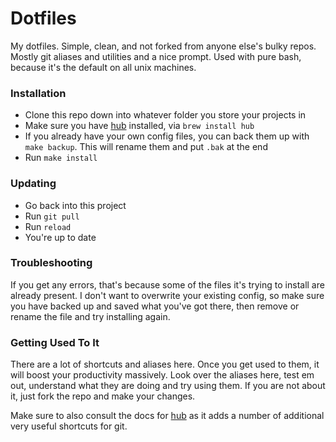 # Dotfiles

My dotfiles. Simple, clean, and not forked from anyone else's bulky repos. Mostly git aliases and utilities and a nice prompt. Used with pure bash, because it's the default on all unix machines.

### Installation

- Clone this repo down into whatever folder you store your projects in
- Make sure you have [hub](https://github.com/github/hub) installed, via `brew install hub`
- If you already have your own config files, you can back them up with `make backup`. This will rename them and put `.bak` at the end
- Run `make install`

### Updating

- Go back into this project
- Run `git pull`
- Run `reload`
- You're up to date

### Troubleshooting

If you get any errors, that's because some of the files it's trying to install are already present. I don't want to overwrite your existing config, so make sure you have backed up and saved what you've got there, then remove or rename the file and try installing again.

### Getting Used To It

There are a lot of shortcuts and aliases here. Once you get used to them, it will boost your productivity massively. Look over the aliases here, test em out, understand what they are doing and try using them. If you are not about it, just fork the repo and make your changes.

Make sure to also consult the docs for [hub](https://github.com/github/hub) as it adds a number of additional very useful shortcuts for git.
